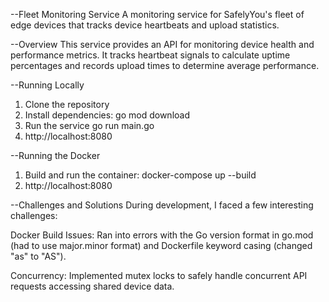 --Fleet Monitoring Service
A monitoring service for SafelyYou's fleet of edge devices that tracks device heartbeats and upload statistics.

--Overview
This service provides an API for monitoring device health and performance metrics. It tracks heartbeat signals to calculate uptime percentages and records upload times to determine average performance.

--Running Locally
1. Clone the repository
2. Install dependencies: 
    go mod download
3. Run the service
    go run main.go
4. http://localhost:8080

--Running the Docker
1. Build and run the container:
    docker-compose up --build
2. http://localhost:8080

--Challenges and Solutions
During development, I faced a few interesting challenges:

Docker Build Issues: Ran into errors with the Go version format in go.mod (had to use major.minor format) and Dockerfile keyword casing (changed "as" to "AS").

Concurrency: Implemented mutex locks to safely handle concurrent API requests accessing shared device data.
